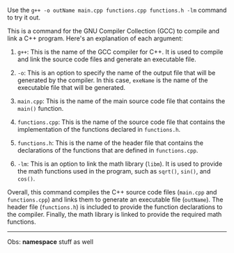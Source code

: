 Use the `g++ -o outName main.cpp functions.cpp functions.h -lm` command to try it out.

This is a command for the GNU Compiler Collection (GCC) to compile and link a C++ program. Here's an explanation of each argument:

1. `g++`: This is the name of the GCC compiler for C++. It is used to compile and link the source code files and generate an executable file.

2. `-o`: This is an option to specify the name of the output file that will be generated by the compiler. In this case, `exeName` is the name of the executable file that will be generated.

3. `main.cpp`: This is the name of the main source code file that contains the `main()` function.

4. `functions.cpp`: This is the name of the source code file that contains the implementation of the functions declared in `functions.h`.

5. `functions.h`: This is the name of the header file that contains the declarations of the functions that are defined in `functions.cpp`.

6. `-lm`: This is an option to link the math library (`libm`). It is used to provide the math functions used in the program, such as `sqrt()`, `sin()`, and `cos()`.

Overall, this command compiles the C++ source code files (`main.cpp` and `functions.cpp`) and links them to generate an executable file (`outName`). The header file (`functions.h`) is included to provide the function declarations to the compiler. Finally, the math library is linked to provide the required math functions.

---

Obs: **namespace** stuff as well
